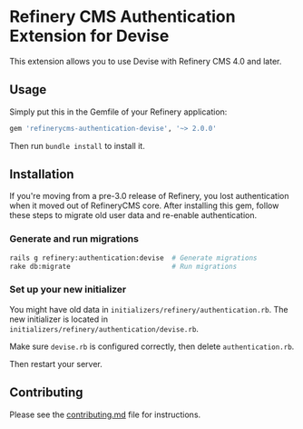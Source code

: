 # Refinery CMS Authentication Extension for Devise 

This extension allows you to use Devise with Refinery CMS 4.0 and later.

## Usage

Simply put this in the Gemfile of your Refinery application:

```ruby
gem 'refinerycms-authentication-devise', '~> 2.0.0'
```

Then run `bundle install` to install it.

## Installation

If you're moving from a pre-3.0 release of Refinery, you lost authentication when it moved out of RefineryCMS core. After installing this gem, follow these steps to migrate old user data and re-enable authentication.

### Generate and run migrations

```sh
rails g refinery:authentication:devise  # Generate migrations
rake db:migrate                         # Run migrations
```

### Set up your new initializer

You might have old data in `initializers/refinery/authentication.rb`. The new initializer is located in `initializers/refinery/authentication/devise.rb`.

Make sure `devise.rb` is configured correctly, then delete `authentication.rb`.

Then restart your server.

## Contributing

Please see the [contributing.md](contributing.md) file for instructions.
